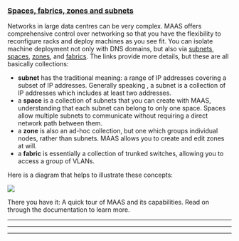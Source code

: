 <!-- deb-2-7-cli
||2.7|2.8|2.9|
|-----:|:-----:|:-----:|:-----:|
|Snap|[CLI](/t/configuration-journey/2526) ~ [UI](/t/configuration-journey/2527)|[CLI](/t/configuration-journey/2528) ~ [UI](/t/configuration-journey/2529)|[CLI](/t/configuration-journey/2530) ~ [UI](/t/configuration-journey/2531)|
|Packages|CLI ~ [UI](/t/configuration-journey/2533)|[CLI](/t/configuration-journey/2534) ~ [UI](/t/configuration-journey/2535)|[CLI](/t/configuration-journey/2536) ~ [UI](/t/configuration-journey/2537)|
 deb-2-7-cli -->

<!-- deb-2-7-ui
||2.7|2.8|2.9|
|-----:|:-----:|:-----:|:-----:|
|Snap|[CLI](/t/configuration-journey/2526) ~ [UI](/t/configuration-journey/2527)|[CLI](/t/configuration-journey/2528) ~ [UI](/t/configuration-journey/2529)|[CLI](/t/configuration-journey/2530) ~ [UI](/t/configuration-journey/2531)|
|Packages|[CLI](/t/configuration-journey/2532) ~ UI|[CLI](/t/configuration-journey/2534) ~ [UI](/t/configuration-journey/2535)|[CLI](/t/configuration-journey/2536) ~ [UI](/t/configuration-journey/2537)|
 deb-2-7-ui -->

<!-- deb-2-8-cli
||2.7|2.8|2.9|
|-----:|:-----:|:-----:|:-----:|
|Snap|[CLI](/t/configuration-journey/2526) ~ [UI](/t/configuration-journey/2527)|[CLI](/t/configuration-journey/2528) ~ [UI](/t/configuration-journey/2529)|[CLI](/t/configuration-journey/2530) ~ [UI](/t/configuration-journey/2531)|
|Packages|[CLI](/t/configuration-journey/2532) ~ [UI](/t/configuration-journey/2533)|CLI ~ [UI](/t/configuration-journey/2535)|[CLI](/t/configuration-journey/2536) ~ [UI](/t/configuration-journey/2537)|
 deb-2-8-cli -->

<!-- deb-2-8-ui
||2.7|2.8|2.9|
|-----:|:-----:|:-----:|:-----:|
|Snap|[CLI](/t/configuration-journey/2526) ~ [UI](/t/configuration-journey/2527)|[CLI](/t/configuration-journey/2528) ~ [UI](/t/configuration-journey/2529)|[CLI](/t/configuration-journey/2530) ~ [UI](/t/configuration-journey/2531)|
|Packages|[CLI](/t/configuration-journey/2532) ~ [UI](/t/configuration-journey/2533)|[CLI](/t/configuration-journey/2534) ~ UI|[CLI](/t/configuration-journey/2536) ~ [UI](/t/configuration-journey/2537)|
 deb-2-8-ui -->

<!-- deb-2-9-cli
||2.7|2.8|2.9|
|-----:|:-----:|:-----:|:-----:|
|Snap|[CLI](/t/configuration-journey/2526) ~ [UI](/t/configuration-journey/2527)|[CLI](/t/configuration-journey/2528) ~ [UI](/t/configuration-journey/2529)|[CLI](/t/configuration-journey/2530) ~ [UI](/t/configuration-journey/2531)|
|Packages|[CLI](/t/configuration-journey/2532) ~ [UI](/t/configuration-journey/2533)|[CLI](/t/configuration-journey/2534) ~ [UI](/t/configuration-journey/2535)|CLI ~ [UI](/t/configuration-journey/2537)|
 deb-2-9-cli -->

<!-- deb-2-9-ui
||2.7|2.8|2.9|
|-----:|:-----:|:-----:|:-----:|
|Snap|[CLI](/t/configuration-journey/2526) ~ [UI](/t/configuration-journey/2527)|[CLI](/t/configuration-journey/2528) ~ [UI](/t/configuration-journey/2529)|[CLI](/t/configuration-journey/2530) ~ [UI](/t/configuration-journey/2531)|
|Packages|[CLI](/t/configuration-journey/2532) ~ [UI](/t/configuration-journey/2533)|[CLI](/t/configuration-journey/2534) ~ [UI](/t/configuration-journey/2535)|[CLI](/t/configuration-journey/2536) ~ UI|
 deb-2-9-ui -->

<!-- snap-2-7-cli
||2.7|2.8|2.9|
|-----:|:-----:|:-----:|:-----:|
|Snap|CLI ~ [UI](/t/configuration-journey/2527)|[CLI](/t/configuration-journey/2528) ~ [UI](/t/configuration-journey/2529)|[CLI](/t/configuration-journey/2530) ~ [UI](/t/configuration-journey/2531)|
|Packages|[CLI](/t/configuration-journey/2532) ~ [UI](/t/configuration-journey/2533)|[CLI](/t/configuration-journey/2534) ~ [UI](/t/configuration-journey/2535)|[CLI](/t/configuration-journey/2536) ~ [UI](/t/configuration-journey/2537)|
 snap-2-7-cli -->

<!-- snap-2-7-ui
||2.7|2.8|2.9|
|-----:|:-----:|:-----:|:-----:|
|Snap|[CLI](/t/configuration-journey/2526) ~ UI|[CLI](/t/configuration-journey/2528) ~ [UI](/t/configuration-journey/2529)|[CLI](/t/configuration-journey/2530) ~ [UI](/t/configuration-journey/2531)|
|Packages|[CLI](/t/configuration-journey/2532) ~ [UI](/t/configuration-journey/2533)|[CLI](/t/configuration-journey/2534) ~ [UI](/t/configuration-journey/2535)|[CLI](/t/configuration-journey/2536) ~ [UI](/t/configuration-journey/2537)|
 snap-2-7-ui -->

<!-- snap-2-8-cli
||2.7|2.8|2.9|
|-----:|:-----:|:-----:|:-----:|
|Snap|[CLI](/t/configuration-journey/2526) ~ [UI](/t/configuration-journey/2527)|CLI ~ [UI](/t/configuration-journey/2529)|[CLI](/t/configuration-journey/2530) ~ [UI](/t/configuration-journey/2531)|
|Packages|[CLI](/t/configuration-journey/2532) ~ [UI](/t/configuration-journey/2533)|[CLI](/t/configuration-journey/2534) ~ [UI](/t/configuration-journey/2535)|[CLI](/t/configuration-journey/2536) ~ [UI](/t/configuration-journey/2537)|
 snap-2-8-cli -->

<!-- snap-2-8-ui
||2.7|2.8|2.9|
|-----:|:-----:|:-----:|:-----:|
|Snap|[CLI](/t/configuration-journey/2526) ~ [UI](/t/configuration-journey/2527)|[CLI](/t/configuration-journey/2528) ~ UI|[CLI](/t/configuration-journey/2530) ~ [UI](/t/configuration-journey/2531)|
|Packages|[CLI](/t/configuration-journey/2532) ~ [UI](/t/configuration-journey/2533)|[CLI](/t/configuration-journey/2534) ~ [UI](/t/configuration-journey/2535)|[CLI](/t/configuration-journey/2536) ~ [UI](/t/configuration-journey/2537)|
 snap-2-8-ui -->

<!-- snap-2-9-cli
||2.7|2.8|2.9|
|-----:|:-----:|:-----:|:-----:|
|Snap|[CLI](/t/configuration-journey/2526) ~ [UI](/t/configuration-journey/2527)|[CLI](/t/configuration-journey/2528) ~ [UI](/t/configuration-journey/2529)|CLI ~ [UI](/t/configuration-journey/2531)|
|Packages|[CLI](/t/configuration-journey/2532) ~ [UI](/t/configuration-journey/2533)|[CLI](/t/configuration-journey/2534) ~ [UI](/t/configuration-journey/2535)|[CLI](/t/configuration-journey/2536) ~ [UI](/t/configuration-journey/2537)|
 snap-2-9-cli -->

<!-- snap-2-9-ui
||2.7|2.8|2.9|
|-----:|:-----:|:-----:|:-----:|
|Snap|[CLI](/t/configuration-journey/2526) ~ [UI](/t/configuration-journey/2527)|[CLI](/t/configuration-journey/2528) ~ [UI](/t/configuration-journey/2529)|[CLI](/t/configuration-journey/2530) ~ UI|
|Packages|[CLI](/t/configuration-journey/2532) ~ [UI](/t/configuration-journey/2533)|[CLI](/t/configuration-journey/2534) ~ [UI](/t/configuration-journey/2535)|[CLI](/t/configuration-journey/2536) ~ [UI](/t/configuration-journey/2537)|
 snap-2-9-ui -->

<!-- snap-2-7-cli snap-2-8-cli snap-2-9-cli deb-2-7-cli deb-2-8-cli deb-2-9-cli
Once you've successfully installed MAAS (regardless of method), you can login to the MAAS CLI via the following process.  First, generate the API-key for the user you're going to employing:

```
sudo maas apikey --username=$PROFILE > api-key-file
```

Replace $PROFILE with whatever username you set during the `createadmin` part of the install process.  Next, login with the following command:

```
maas login $PROFILE $MAAS_URL < api-key-file
```

Substitute $MAAS_URL with the URL that was returned to you when you initialised MAAS, for example, `192.168.43.251:5240/MAAS`.  Remember that, once you've logged in, you can get extensive CLI help with the command:

```
maas admin --help
```

Sample output is shown in the detail section below.

<details><summary>MAAS CLI help, sample output</summary>
usage: maas admin [-h] COMMAND ...

Issue commands to the MAAS region controller at http://192.168.43.251:5240/MAAS/api/2.0/.

optional arguments:
  -h, --help            show this help message and exit

drill down:
  COMMAND
    account             Manage the current logged-in user.
    bcache-cache-set    Manage bcache cache set on a machine.
    bcache-cache-sets   Manage bcache cache sets on a machine.
    bcache              Manage bcache device on a machine.
    bcaches             Manage bcache devices on a machine.
    block-device        Manage a block device on a machine.
    block-devices       Manage block devices on a machine.
    boot-resource       Manage a boot resource.
    boot-resources      Manage the boot resources.
    boot-source         Manage a boot source.
    boot-source-selection
                        Manage a boot source selection.
    boot-source-selections
                        Manage the collection of boot source selections.
    boot-sources        Manage the collection of boot sources.
    commissioning-script
                        Manage a custom commissioning script.
    commissioning-scripts
                        Manage custom commissioning scripts.
    dhcpsnippet         Manage an individual DHCP snippet.
    dhcpsnippets        Manage the collection of all DHCP snippets in MAAS.
    dnsresource         Manage dnsresource.
    dnsresource-record  Manage dnsresourcerecord.
    dnsresource-records
                        Manage DNS resource records (e.g. CNAME, MX, NS, SRV,
                        TXT)
    dnsresources        Manage dnsresources.
    device              Manage an individual device.
    devices             Manage the collection of all the devices in the MAAS.
    discoveries         Query observed discoveries.
    discovery           Read or delete an observed discovery.
    domain              Manage domain.
    domains             Manage domains.
    events              Retrieve filtered node events.
    fabric              Manage fabric.
    fabrics             Manage fabrics.
    fan-network         Manage Fan Network.
    fan-networks        Manage Fan Networks.
    file                Manage a FileStorage object.
    files               Manage the collection of all the files in this MAAS.
    ipaddresses         Manage IP addresses allocated by MAAS.
    iprange             Manage IP range.
    ipranges            Manage IP ranges.
    interface           Manage a node's or device's interface.
    interfaces          Manage interfaces on a node.
    license-key         Manage a license key.
    license-keys        Manage the license keys.
    maas                Manage the MAAS server.
    machine             Manage an individual machine.
    machines            Manage the collection of all the machines in the MAAS.
    network             Manage a network.
    networks            Manage the networks.
    node                Manage an individual Node.
    node-results        Read the collection of commissioning script results.
    node-script         Manage or view a custom script.
    node-script-result  Manage node script results.
    node-script-results
                        Manage node script results.
    node-scripts        Manage custom scripts.
    nodes               Manage the collection of all the nodes in the MAAS.
    notification        Manage an individual notification.
    notifications       Manage the collection of all the notifications in
                        MAAS.
    package-repositories
                        Manage the collection of all Package Repositories in
                        MAAS.
    package-repository  Manage an individual package repository.
    partition           Manage partition on a block device.
    partitions          Manage partitions on a block device.
    pod                 Manage an individual pod.
    pods                Manage the collection of all the pod in the MAAS.
    rack-controller     Manage an individual rack controller.
    rack-controllers    Manage the collection of all rack controllers in MAAS.
    raid                Manage a specific RAID (Redundant Array of Independent
                        Disks) on a machine.
    raids               Manage all RAIDs (Redundant Array of Independent
                        Disks) on a machine.
    region-controller   Manage an individual region controller.
    region-controllers  Manage the collection of all region controllers in
                        MAAS.
    resource-pool       Manage a resource pool.
    resource-pools      Manage resource pools.
    sshkey              Manage an SSH key.
    sshkeys             Manage the collection of all the SSH keys in this
                        MAAS.
    sslkey              Manage an SSL key.
    sslkeys             Operations on multiple keys.
    space               Manage space.
    spaces              Manage spaces.
    static-route        Manage static route.
    static-routes       Manage static routes.
    subnet              Manage subnet.
    subnets             Manage subnets.
    tag                 Tags are properties that can be associated with a Node
                        and serve as criteria for selecting and allocating
                        nodes.
    tags                Manage all tags known to MAAS.
    user                Manage a user account.
    users               Manage the user accounts of this MAAS.
    version             Information about this MAAS instance.
    vlan                Manage a VLAN on a fabric.
    vlans               Manage VLANs on a fabric.
    vm-host             Manage an individual vm-host.
    vm-hosts            Manage the collection of all the vm-hosts in the MAAS.
    vmfs-datastore      Manage VMFS datastore on a machine.
    vmfs-datastores     Manage VMFS datastores on a machine.
    volume-group        Manage volume group on a machine.
    volume-groups       Manage volume groups on a machine.
    zone                Manage a physical zone.
    zones               Manage physical zones.

This is a profile.  Any commands you issue on this profile will
operate on the MAAS region server.

The command information you see here comes from the region server's
API; it may differ for different profiles.  If you believe the API may
have changed, use the command's 'refresh' sub-command to fetch the
latest version of this help information from the server.
</details>

<a href="#heading--configuration"><h2 id="heading--configuration">Configuration</h2></a>

Configuring MAAS consists of four broad steps:

1. Setting upstream DNS
2. Importing an SSH key for your admin user
3. Importing images
4. Configuring DNS

This section will cover those four operations

<a href="#heading--setting-dns"><h3 id="heading--setting-dns">Setting DNS</h3></a>

After logging in for the first time, you will need to set a number of system-wide configuration options.  First up, you should configure DNS.  You can check out the help for DNS settings, known in the CLI as a "DNS forwarder":

```
maas $PROFILE maas set-config name=upstream_dns value="8.8.8.8"
```

Here, we've set the DNS forwarder to "8.8.8.8" (Google), which is a reliable value.

<a href="#heading--setting-ssh"><h3 id="heading--setting-ssh">Setting SSH for the admin user</h3></a>

To add a public SSH key to a MAAS user account, type the following command:

```
maas $PROFILE sshkeys create "key=$SSH_KEY"
```

<a href="#heading--importing-images"><h3 id="heading--importing-images">Importing images</h3></a>

Before going any further, it's worthwhile to start the image import, as it can sometimes take a few minutes.  You can see what images you already have downloaded with this command:

```
maas $PROFILE boot-resources read | jq -r '.[] | "\(.name)\t\(.architecture)"'
```

This command will return a list similar to the following:

```
grub-efi-signed/uefi        amd64/generic
grub-efi/uefi           arm64/generic
grub-ieee1275/open-firmware ppc64el/generic
pxelinux/pxe            i386/generic
ubuntu/bionic           amd64/ga-18.04
ubuntu/bionic           amd64/ga-18.04-lowlatency
ubuntu/bionic           amd64/hwe-18.04
ubuntu/bionic           amd64/hwe-18.04-edge
ubuntu/bionic           amd64/hwe-18.04-lowlatency
ubuntu/bionic           amd64/hwe-18.04-lowlatency-edge
```

Suppose you also want a version called "Trusty" -- you can import a new image by first selecting it for download, like this:

```
maas $PROFILE boot-source-selections create 1 \ > os="ubuntu" release="trusty" arches="amd64" subarches="*" \ > labels="*"
```

which returns some JSON confirming your action:

```
Success.
Machine-readable output follows:
{
    "os": "ubuntu",
    "release": "trusty",
    "arches": [
        "amd64"
    ],
    "subarches": [
        "*"
    ],
    "labels": [
        "*"
    ],
    "boot_source_id": 1,
    "id": 2,
    "resource_uri": "/MAAS/api/2.0/boot-sources/1/selections/2/"
}
```
Once selected, you can start the image import with this command:

```
maas admin boot-resources import
```

which offers a shorter confirmation message:

```
Success.
Machine-readable output follows:
Import of boot resources started
```

<a href="#heading--enabling-dhcp"><h3 id="heading--enabling-dhcp">Enabling DHCP</h3></a>

Once your image has been imported, you'll want to get DHCP working, which means finding the untagged VLAN. In truth, it shouldn’t be too hard, because at this point, there still should only be one.

In order to turn on DHCP, you need to know two things besides the VLAN name (“untagged”): the fabric ID and the primary rack controller name. To start, all the fabrics will be on the same untagged VLAN, so any fabric will do. You can find a valid fabric ID by reading it from any subnet, so just pick one  (e.g., 192.168.123.0/24) and find a usable fabric ID like this:

```
maas $PROFILE subnet read $SUBNET_CIDR | grep fabric_id
```

which returns (in this example):

```
"fabric_id": $FABRIC_ID,
```

Next, find the name of the primary rack controller. It's usually fairly obvious, but for purposes of argument, assume that it's not known. You can get it this way:

```
maas $PROFILE rack-controllers read | grep hostname | cut -d '"' -f 4
```

This returns a hostname, which we'll call:

```
$RACK_CONTR_HOSTNAME
```

Finally, you need to create an IP range for DHCP, in this case, a dynamic range:

```
maas $PROFILE ipranges create type=dynamic start_ip=$START_IP end_ip=$END_IP
```

This command returns something similar to this sample output:

    Success.
    Machine-readable output follows:
    {
        "subnet": {
            "name": "192.168.123.0/24",
            "description": "",
            "vlan": {
                "vid": 0,
                "mtu": 1500,
                "dhcp_on": false,
                "external_dhcp": null,
                "relay_vlan": null,
                "fabric": "fabric-2",
                "primary_rack": null,
                "name": "untagged",
                "id": 5003,
                "space": "undefined",
                "secondary_rack": null,
                "fabric_id": 2,
                "resource_uri": "/MAAS/api/2.0/vlans/5003/"
            },
            "cidr": "192.168.123.0/24",
            "rdns_mode": 2,
            "gateway_ip": null,
            "dns_servers": [],
            "allow_dns": true,
            "allow_proxy": true,
            "active_discovery": false,
            "managed": true,
            "id": 4,
            "space": "undefined",
            "resource_uri": "/MAAS/api/2.0/subnets/4/"
        },
        "type": "dynamic",
        "start_ip": "192.168.123.190",
        "end_ip": "192.168.123.253",
        "user": {
            "is_superuser": true,
            "username": "admin",
            "email": "admin@admin.com",
            "is_local": true,
            "resource_uri": "/MAAS/api/2.0/users/admin/"
        },
        "comment": "",
        "id": 1,
        "resource_uri": "/MAAS/api/2.0/ipranges/1/"
    }

So you should now be able to turn on DHCP like this:

```
maas $PROFILE vlan update $FABRIC_ID untagged dhcp_on=True primary_rack=$RACK_CONTR_HOSTHNAME
```

If you've done everything correctly, you should see JSON output similar to this sample:

    Success.
    Machine-readable output follows:
    {
        "vid": 0,
        "mtu": 1500,
        "dhcp_on": true,
        "external_dhcp": null,
        "relay_vlan": null,
        "fabric": "fabric-2",
        "space": "undefined",
        "primary_rack": "8dwnne",
        "secondary_rack": null,
        "name": "untagged",
        "fabric_id": 2,
        "id": 5003,
        "resource_uri": "/MAAS/api/2.0/vlans/5003/"
    }

snap-2-7-cli snap-2-8-cli snap-2-9-cli deb-2-7-cli deb-2-8-cli deb-2-9-cli -->

<!-- snap-2-7-ui snap-2-8-ui snap-2-9-ui deb-2-7-ui deb-2-8-ui deb-2-9-ui
Once you've successfully installed MAAS (regardless of method), you can now login here:

```
http://${API_HOST}:5240/MAAS
```

where $API_HOST is the hostname or IP address of the region API server, which was set during installation.  You will see a screen like this:</p>

<a href="https://discourse.maas.io/uploads/default/original/1X/efd8e3f150dfec28114c452c12e24e320848e075.jpeg" target = "_blank"><img src="https://discourse.maas.io/uploads/default/original/1X/efd8e3f150dfec28114c452c12e24e320848e075.jpeg"></a> 

Log in at the prompts, with the login information you created when initialising MAAS.

<a href="#heading--configuration"><h2 id="heading--configuration">Configuration</h2></a>

After a fresh MAAS installation, the web UI presents a couple of welcome  screens.  From these screens, you can set many system-wide options, including connectivity, image downloads, and authentication keys.

<a href="https://discourse.maas.io/uploads/default/original/1X/337aa15e178b14b0ba9a0646953268bf7adac0bb.jpeg" target = "_blank"><img src="https://discourse.maas.io/uploads/default/original/1X/337aa15e178b14b0ba9a0646953268bf7adac0bb.jpeg"></a>  

Your main concerns for this experiment are the DNS forwarder, the Ubuntu image import section, and the SSH public key, though you might want to set the region name to something memorable, since this text will appear at the bottom of every MAAS screen in this install domain. Set the DNS forwarder to something obvious, e.g., `8.8.8.8`, Google’s DNS server.  Set this to your own internal DNS server if you know the IP address.

<a href="https://discourse.maas.io/uploads/default/original/1X/f9751eb857dcd0c124783edeb1aaf87b8b538127.jpeg" target = "_blank"><img src="https://discourse.maas.io/uploads/default/original/1X/f9751eb857dcd0c124783edeb1aaf87b8b538127.jpeg"></a>  

Select an Ubuntu image to import, noting that you may be required to select at least one LTS version, depending upon the version of MAAS that snap installed.  In this example, we've already chosen an image, and downloading is partially complete.

<a href="https://discourse.maas.io/uploads/default/original/1X/6445cde5ffc1e237a1e6d85d280f451bc0b2ab92.jpeg" target = "_blank"><img src="https://discourse.maas.io/uploads/default/original/1X/6445cde5ffc1e237a1e6d85d280f451bc0b2ab92.jpeg"></a>  

When you click on “Continue,” the screen will shift to a screen labelled, “SSH keys for admin:”  

<a href="https://discourse.maas.io/uploads/default/original/1X/dbdcdce7c8f3b7181f894bdfe987758e0c8635fc.jpeg" target = "_blank"><img src="https://discourse.maas.io/uploads/default/original/1X/dbdcdce7c8f3b7181f894bdfe987758e0c8635fc.jpeg"></a> 

In the source drop-down, select “Launchpad,” “Github,” or “Upload.”  If you choose one of the first two, you will need to enter your username for that service.  For example, if you want to upload your SSH public key from Launchpad, you would enter:

    lp:<username>


<a href="https://discourse.maas.io/uploads/default/original/1X/0e4cbf7c8fae3f21664a4d5fe8d0f90785dd6859.jpeg" target = "_blank"><img src="https://discourse.maas.io/uploads/default/original/1X/0e4cbf7c8fae3f21664a4d5fe8d0f90785dd6859.jpeg"></a> 

Likewise, if you want to upload your github public SSH key, you would enter:

    gh:<username>

If you want to use your existing public key from your home directory, you can select “Upload”and then copy your entire public key from <code>.ssh/id_rsa.pub</code> (or wherever you may have stored the key):

<a href="https://discourse.maas.io/uploads/default/original/1X/a94f1f68db07dd9be9e8eaed50f22828c7bb51e0.jpeg" target = "_blank"><img src="https://discourse.maas.io/uploads/default/original/1X/a94f1f68db07dd9be9e8eaed50f22828c7bb51e0.jpeg"></a> 

and paste it into the block labelled “Public key.”  Finally, press the “Import” button to import this key:

<a href="https://discourse.maas.io/uploads/default/original/1X/ab62bf22308343988016189fbbb851c44caf2e33.jpeg" target = "_blank"><img src="https://discourse.maas.io/uploads/default/original/1X/ab62bf22308343988016189fbbb851c44caf2e33.jpeg"></a> 

With this complete, you’ll see that MAAS has been successfully set up. Click ‘Go to the Dashboard’ to proceed.

[note]
Note that you may have to wait a few moments for your selected images to sync locally.
[/note]

<a href="#heading--enabling-dhcp"><h2 id="heading--enabling-dhcp">Enabling DHCP</h2></a>

Before moving forward with MAAS, you'll want to enable DHCP.  You can do this very easily from the web UI by selecting "Subnets" from the top menu, choosing the VLAN on which you want to enable DHCP, and select the button marked, "Enable DHCP."

<a href="#heading--networking"><h2 id="heading--networking">Networking</h2></a>
snap-2-7-ui snap-2-8-ui snap-2-9-ui deb-2-7-ui deb-2-8-ui deb-2-9-ui -->

<!-- deb-2-7-ui
The Dashboard landing page lists non-registered devices that MAAS detected automatically on the network. This [network discovery](/t/network-discovery/2929) process allows you to easily add or map devices already connected to your network -- devices that you may not necessarily want to manage with MAAS.
 deb-2-7-ui -->

<!-- deb-2-8-ui
The Dashboard landing page lists non-registered devices that MAAS detected automatically on the network. This [network discovery](/t/network-discovery/2931) process allows you to easily add or map devices already connected to your network -- devices that you may not necessarily want to manage with MAAS.
 deb-2-8-ui -->

<!-- deb-2-9-ui
The Dashboard landing page lists non-registered devices that MAAS detected automatically on the network. This [network discovery](/t/network-discovery/2933) process allows you to easily add or map devices already connected to your network -- devices that you may not necessarily want to manage with MAAS.
 deb-2-9-ui -->

<!-- snap-2-7-ui
The Dashboard landing page lists non-registered devices that MAAS detected automatically on the network. This [network discovery](/t/network-discovery/2923) process allows you to easily add or map devices already connected to your network -- devices that you may not necessarily want to manage with MAAS.
 snap-2-7-ui -->

<!-- snap-2-8-ui
The Dashboard landing page lists non-registered devices that MAAS detected automatically on the network. This [network discovery](/t/network-discovery/2925) process allows you to easily add or map devices already connected to your network -- devices that you may not necessarily want to manage with MAAS.
 snap-2-8-ui -->

<!-- snap-2-9-ui
The Dashboard landing page lists non-registered devices that MAAS detected automatically on the network. This [network discovery](/t/network-discovery/2927) process allows you to easily add or map devices already connected to your network -- devices that you may not necessarily want to manage with MAAS.
 snap-2-9-ui -->

<!-- snap-2-7-ui snap-2-8-ui snap-2-9-ui deb-2-7-ui deb-2-8-ui deb-2-9-ui
<a href="https://discourse.maas.io/uploads/default/original/1X/902f07b6e96d06dcd072501473ce85ff3d303610.jpeg" target = "_blank"><img src="https://discourse.maas.io/uploads/default/original/1X/902f07b6e96d06dcd072501473ce85ff3d303610.jpeg"></a>  

[note]
Network discovery can be disabled at any time from the button on the Dashboard view.  Also note that you can get back to the dashboard at any time by clicking the MAAS logo.
[/note]
snap-2-7-ui snap-2-8-ui snap-2-9-ui deb-2-7-ui deb-2-8-ui deb-2-9-ui -->

<a href="#heading--spaces-fabrics-zones-and-subnets"><h3 id="heading--spaces-fabrics-zones-and-subnets">Spaces, fabrics, zones and subnets</h3></a>

Networks in large data centres can be very complex. MAAS offers comprehensive control over networking so that you have the flexibility to reconfigure racks and deploy machines as you see fit. You can isolate machine deployment not only with DNS domains, but also via [subnets](/t/concepts-and-terms/785#heading--subnets), [spaces](/t/concepts-and-terms/785#heading--spaces), [zones](/t/concepts-and-terms/785#heading--zones), and [fabrics](/t/concepts-and-terms/785#heading--fabrics).  The links provide more details, but these are all basically collections:

* **subnet** has the traditional meaning: a range of IP addresses covering a subset of IP addresses.  Generally speaking , a subnet is a collection of IP addresses which includes at least two addresses.
* a **space** is a collection of subnets that you can create with MAAS, understanding that each subnet can belong to only one space.  Spaces allow multiple subnets to communicate without requiring a direct network path between them.
* a **zone** is also an ad-hoc collection, but one which groups individual nodes, rather than subnets.  MAAS allows you to create and edit zones at will.
* a **fabric** is essentially a collection of trunked switches, allowing you to access a group of VLANs.

Here is a diagram that helps to illustrate these concepts:

<a href="https://discourse.maas.io/uploads/default/original/1X/dd60fdeba34d3cf33d4cf42db1f745ba95542b69.jpeg" target = "_blank"><img src="https://discourse.maas.io/uploads/default/original/1X/dd60fdeba34d3cf33d4cf42db1f745ba95542b69.jpeg"></a> 

<!-- snap-2-7-ui snap-2-8-ui snap-2-9-ui deb-2-7-ui deb-2-8-ui deb-2-9-ui
Be aware that these network settings are spread across several web UI configuration pages. The Zones page, for example, enables you to see how many machines, devices and controllers are using a zone, and allows you to add and edit zones.  The Subnets page, shown below, provides access to fabric, VLAN, subnet and spaces configuration.

<a href="https://discourse.maas.io/uploads/default/original/1X/89d90a15e70a57e6951ee62910b503895e08251e.jpeg" target = "_blank"><img src="https://discourse.maas.io/uploads/default/original/1X/89d90a15e70a57e6951ee62910b503895e08251e.jpeg"></a> 

<a href="#heading--deploy-hardware"><h2 id="heading--deploy-hardware">Deployment</h2></a>

MAAS-managed machines are listed -- and operated on -- from the Machines page, making it one of the most important screens in the MAAS web UI:

<a href="https://discourse.maas.io/uploads/default/original/1X/58a37e0dc29bc233f771c33d07a0e03e8d55cb87.jpeg" target = "_blank"><img src="https://discourse.maas.io/uploads/default/original/1X/58a37e0dc29bc233f771c33d07a0e03e8d55cb87.jpeg"></a> 

If you are testing MAAS using virtual machines, the machines appear here as soon as they boot. New machines are added automatically when they first connect to your network. Alternatively, the ‘Add hardware’ menu lets you add machines manually, via their MAC address.

After you configure power and interfaces, MAAS must commission machines to retrieve CPU, memory and storage information. From this point, you can command MAAS to acquire, test, deploy and release these machines as you work with your MAAS cloud.
snap-2-7-ui snap-2-8-ui snap-2-9-ui deb-2-7-ui deb-2-8-ui deb-2-9-ui -->

<!-- deb-2-7-ui
While you are testing MAAS, be sure to check out filters, which can narrow your view based on both [tags](/t/maas-tags/2893) and hardware characteristics.  You can select and manage machines in either filtered or full views.
 deb-2-7-ui -->

<!-- deb-2-8-ui
While you are testing MAAS, be sure to check out filters, which can narrow your view based on both [tags](/t/maas-tags/2895) and hardware characteristics.  You can select and manage machines in either filtered or full views.
 deb-2-8-ui -->

<!-- deb-2-9-ui
While you are testing MAAS, be sure to check out filters, which can narrow your view based on both [tags](/t/maas-tags/2897) and hardware characteristics.  You can select and manage machines in either filtered or full views.
 deb-2-9-ui -->

<!-- snap-2-7-ui
While you are testing MAAS, be sure to check out filters, which can narrow your view based on both [tags](/t/maas-tags/2887) and hardware characteristics.  You can select and manage machines in either filtered or full views.
 snap-2-7-ui -->

<!-- snap-2-8-ui
While you are testing MAAS, be sure to check out filters, which can narrow your view based on both [tags](/t/maas-tags/2889) and hardware characteristics.  You can select and manage machines in either filtered or full views.
 snap-2-8-ui -->

<!-- snap-2-9-ui
While you are testing MAAS, be sure to check out filters, which can narrow your view based on both [tags](/t/maas-tags/2891) and hardware characteristics.  You can select and manage machines in either filtered or full views.
 snap-2-9-ui -->

<!-- snap-2-7-ui snap-2-8-ui snap-2-9-ui deb-2-7-ui deb-2-8-ui deb-2-9-ui

<a href="#heading--images"><h3 id="heading--images">Images</h3></a>

When it comes to running applications, MAAS can easily deploy any supported variant of Ubuntu, including LTS and non-LTR versions for x86, ARM, PPC and s390x systems. You can also deploy several other operating systems to your machines, including CentOS 7, CentOS 6, Windows, RHEL, and ESXi images, via <a href="https://www.ubuntu.com/support" rel="nofollow noopener">Ubuntu Advantage^</a>.

<a href="https://discourse.maas.io/uploads/default/original/1X/27c47222c1fc0e34ed70134a1007dde067d2de81.jpeg" target = "_blank"><img src="https://discourse.maas.io/uploads/default/original/1X/27c47222c1fc0e34ed70134a1007dde067d2de81.jpeg"></a> 

<a href="#heading--vm-hosts"><h3 id="heading--vm-hosts">VM hosts</h3></a>

snap-2-7-ui snap-2-8-ui snap-2-9-ui deb-2-7-ui deb-2-8-ui deb-2-9-ui -->

<!-- deb-2-7-cli
[VM hosts]( /t/vm-hosting/2748) can give you greater control over your hardware.  A VM host is a collection of individual virtual machines.  You can use a VM host to compose machines into an abstraction of resources that functions like a physical machine -- without building one!
 deb-2-7-cli -->

<!-- deb-2-7-ui
[VM hosts]( /t/vm-hosting/2749) can give you greater control over your hardware.  A VM host is a collection of individual virtual machines.  You can use a VM host to compose machines into an abstraction of resources that functions like a physical machine -- without building one!
 deb-2-7-ui -->

<!-- deb-2-8-cli
[VM hosts]( /t/vm-hosting/2750) can give you greater control over your hardware.  A VM host is a collection of individual virtual machines.  You can use a VM host to compose machines into an abstraction of resources that functions like a physical machine -- without building one!
 deb-2-8-cli -->

<!-- deb-2-8-ui
[VM hosts]( /t/vm-hosting/2751) can give you greater control over your hardware.  A VM host is a collection of individual virtual machines.  You can use a VM host to compose machines into an abstraction of resources that functions like a physical machine -- without building one!
 deb-2-8-ui -->

<!-- deb-2-9-cli
[VM hosts]( /t/vm-hosting/2752) can give you greater control over your hardware.  A VM host is a collection of individual virtual machines.  You can use a VM host to compose machines into an abstraction of resources that functions like a physical machine -- without building one!
 deb-2-9-cli -->

<!-- deb-2-9-ui
[VM hosts]( /t/vm-hosting/2753) can give you greater control over your hardware.  A VM host is a collection of individual virtual machines.  You can use a VM host to compose machines into an abstraction of resources that functions like a physical machine -- without building one!
 deb-2-9-ui -->

<!-- snap-2-7-cli
[VM hosts]( /t/vm-hosting/2742) can give you greater control over your hardware.  A VM host is a collection of individual virtual machines.  You can use a VM host to compose machines into an abstraction of resources that functions like a physical machine -- without building one!
 snap-2-7-cli -->

<!-- snap-2-7-ui
[VM hosts]( /t/vm-hosting/2743) can give you greater control over your hardware.  A VM host is a collection of individual virtual machines.  You can use a VM host to compose machines into an abstraction of resources that functions like a physical machine -- without building one!
 snap-2-7-ui -->

<!-- snap-2-8-cli
[VM hosts]( /t/vm-hosting/2744) can give you greater control over your hardware.  A VM host is a collection of individual virtual machines.  You can use a VM host to compose machines into an abstraction of resources that functions like a physical machine -- without building one!
 snap-2-8-cli -->

<!-- snap-2-8-ui
[VM hosts]( /t/vm-hosting/2745) can give you greater control over your hardware.  A VM host is a collection of individual virtual machines.  You can use a VM host to compose machines into an abstraction of resources that functions like a physical machine -- without building one!
 snap-2-8-ui -->

<!-- snap-2-9-cli
[VM hosts]( /t/vm-hosting/2746) can give you greater control over your hardware.  A VM host is a collection of individual virtual machines.  You can use a VM host to compose machines into an abstraction of resources that functions like a physical machine -- without building one!
 snap-2-9-cli -->

<!-- snap-2-9-ui
[VM hosts]( /t/vm-hosting/2747) can give you greater control over your hardware.  A VM host is a collection of individual virtual machines.  You can use a VM host to compose machines into an abstraction of resources that functions like a physical machine -- without building one!
 snap-2-9-ui -->

<!-- snap-2-7-ui snap-2-8-ui snap-2-9-ui deb-2-7-ui deb-2-8-ui deb-2-9-ui
It’s easy to add a VM host: click the "Add KVM" button on the "KVM" page of the web UI, give the VM host a name, and select "Virsh" as the VM host type.  You will also need to enter the address for the [libvirt^](https://ubuntu.com/server/docs/virtualization-libvirt) controlled pool below.

After you create a VM host, you compose hardware by selecting the VM host, and then selecting "Compose" from the Action menu. You can configure composed hardware as desired, including the number of cores, CPU speed, RAM and combined storage.  Then just click "Compose machine", and MAAS will combine resources to create a new, single entity that can be used just like any other machine.  VM hosts abstract multiple resources:

<a href="https://discourse.maas.io/uploads/default/original/1X/c57d7cf802bfd3f968cc54a829cd1629c45e9f62.jpeg" target = "_blank"><img src="https://discourse.maas.io/uploads/default/original/1X/c57d7cf802bfd3f968cc54a829cd1629c45e9f62.jpeg"></a> 

into pools of composable hardware:

<a href="https://discourse.maas.io/uploads/default/original/1X/763029b5678b6f88317359d28eac3003f7298f37.jpeg" target = "_blank"><img src="https://discourse.maas.io/uploads/default/original/1X/763029b5678b6f88317359d28eac3003f7298f37.jpeg"></a> 
snap-2-7-ui snap-2-8-ui snap-2-9-ui deb-2-7-ui deb-2-8-ui deb-2-9-ui -->

There you have it: A quick tour of MAAS and its capabilities.  Read on through the documentation to learn more.


------
****
------
